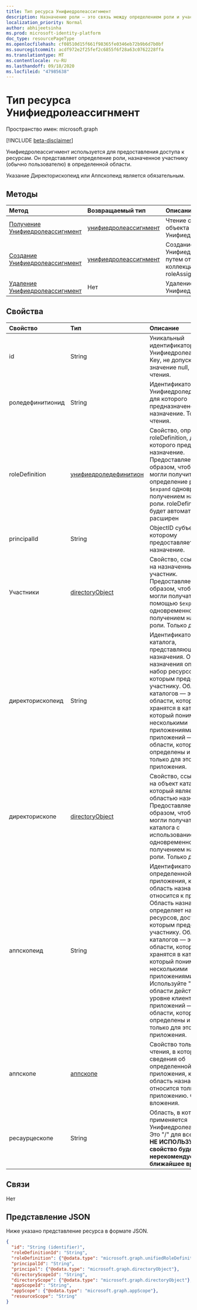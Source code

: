 ```yaml
---
title: Тип ресурса Унифиедролеассигнмент
description: Назначение роли — это связь между определением роли и участником в определенной области для предоставления доступа.
localization_priority: Normal
author: abhijeetsinha
ms.prod: microsoft-identity-platform
doc_type: resourcePageType
ms.openlocfilehash: cf08510d15f661f98365fe0346eb72b9b6d7b0bf
ms.sourcegitcommit: acdf972e2f25fef2c6855f6f28a63c0762228ffa
ms.translationtype: MT
ms.contentlocale: ru-RU
ms.lasthandoff: 09/18/2020
ms.locfileid: "47985638"
---
```

# <a name="unifiedroleassignment-resource-type"></a>Тип ресурса Унифиедролеассигнмент

Пространство имен: microsoft.graph

[!INCLUDE [beta-disclaimer](../../includes/beta-disclaimer.md)]

Унифиедролеассигнмент используется для предоставления доступа к ресурсам. Он представляет определение роли, назначенное участнику (обычно пользователю) в определенной области.

Указание Директорископеид или Аппскопеид является обязательным.

## <a name="methods"></a>Методы

| Метод       | Возвращаемый тип | Описание |
|:-------------|:------------|:------------|
| [Получение Унифиедролеассигнмент](../api/unifiedroleassignment-get.md) | [унифиедролеассигнмент](unifiedroleassignment.md) | Чтение свойств и связей объекта Унифиедролеассигнмент. |
| [Создание Унифиедролеассигнмент](../api/rbacapplication-post-roleassignments.md) | [унифиедролеассигнмент](unifiedroleassignment.md) | Создание нового Унифиедролеассигнмент путем отправки в коллекцию roleAssignment. |
| [Удаление Унифиедролеассигнмент](../api/unifiedroleassignment-delete.md) | Нет | Удаление объекта Унифиедролеассигнмент. |

## <a name="properties"></a>Свойства

| Свойство     | Тип        | Описание |
|:-------------|:------------|:------------|
|id|String| Уникальный идентификатор для Унифиедролеассигнмент. Key, не допускающая значение null, только для чтения. |
|роледефинитионид|String| Идентификатор Унифиедроледефинитион, для которого предназначено назначение. Только для чтения. |
|roleDefinition|[унифиедроледефинитион](unifiedroledefinition.md)|Свойство, определяющее roleDefinition, для которого предназначено назначение. Предоставляется таким образом, чтобы абоненты могли получить определение роли `$expand` одновременно с получением назначения роли. roleDefinition.Id будет автоматически расширен
|principalId|String| ObjectID субъекта, которому предоставляется назначение. |
|Участники|[directoryObject](directoryobject.md)| Свойство, ссылающееся на назначенный участник. Предоставляется таким образом, чтобы абоненты могли получать субъект с помощью `$expand` одновременно с получением назначения роли. Только для чтения. |
|директорископеид|String|Идентификатор объекта каталога, представляющий область назначения. Область назначения определяет набор ресурсов, доступ к которым предоставлен участнику. Области каталогов — это общие области, которые хранятся в каталоге, который понимается несколькими приложениями. Области приложений — это области, которые определены и поняты только для этого приложения.|
|директорископе|[directoryObject](directoryobject.md)|Свойство, ссылающееся на объект каталога, который является областью назначения. Предоставляется таким образом, чтобы абоненты могли получать объект каталога с использованием `$expand` одновременно с получением назначения роли. Только для чтения. |
|аппскопеид|String|Идентификатор определенной области приложения, когда область назначения относится к приложению. Область назначения определяет набор ресурсов, доступ к которым предоставлен участнику. Области каталогов — это общие области, которые хранятся в каталоге, который понимается несколькими приложениями. Используйте "/" для области действия на уровне клиента. Области приложений — это области, которые определены и поняты только для этого приложения.|
|аппскопе|[аппскопе](appscope.md)|Свойство только для чтения, в котором сведения об определенной области приложения, когда область назначения относится только к приложению. Сущность вложения. |
|ресаурцескопе|String| Область, в которой применяется Унифиедролеассигнмент. Это "/" для всей службы. **НЕ ИСПОЛЬЗУЙТЕ. Это свойство будет нерекомендуемым в ближайшее время.**|

## <a name="relationships"></a>Связи

Нет

## <a name="json-representation"></a>Представление JSON

Ниже указано представление ресурса в формате JSON.

<!-- {
  "blockType": "resource",
  "optionalProperties": [

  ],
  "@odata.type": "microsoft.graph.unifiedRoleAssignment",
  "baseType": "",
  "keyProperty": "id"
}-->

```json
{
  "id": "String (identifier)",
  "roleDefinitionId": "String",
  "roleDefinition": {"@odata.type": "microsoft.graph.unifiedRoleDefinition"},
  "principalId": "String",
  "principal": {"@odata.type": "microsoft.graph.directoryObject"},
  "directoryScopeId": "String",
  "directoryScope": {"@odata.type": "microsoft.graph.directoryObject"},
  "appScopeId": "String",
  "appScope": {"@odata.type": "microsoft.graph.appScope"},
  "resourceScope": "String"
}
```

<!-- uuid: 16cd6b66-4b1a-43a1-adaf-3a886856ed98
2019-02-04 14:57:30 UTC -->
<!-- {
  "type": "#page.annotation",
  "description": "unifiedRoleAssignment resource",
  "keywords": "",
  "section": "documentation",
  "tocPath": ""
}-->

